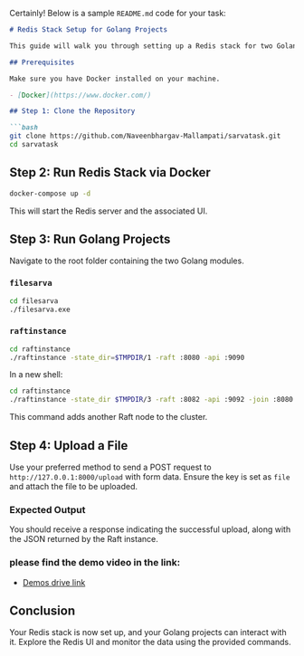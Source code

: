 Certainly! Below is a sample `README.md` code for your task:

```markdown
# Redis Stack Setup for Golang Projects

This guide will walk you through setting up a Redis stack for two Golang projects, including a browser UI for Redis to monitor data. We will use Docker to install and run the Redis stack.

## Prerequisites

Make sure you have Docker installed on your machine.

- [Docker](https://www.docker.com/)

## Step 1: Clone the Repository

```bash
git clone https://github.com/Naveenbhargav-Mallampati/sarvatask.git
cd sarvatask
```

## Step 2: Run Redis Stack via Docker

```bash
docker-compose up -d
```

This will start the Redis server and the associated UI.

## Step 3: Run Golang Projects

Navigate to the root folder containing the two Golang modules.

### `filesarva`

```bash
cd filesarva
./filesarva.exe
```

### `raftinstance`

```bash
cd raftinstance
./raftinstance -state_dir=$TMPDIR/1 -raft :8080 -api :9090
```

In a new shell:

```bash
cd raftinstance
./raftinstance -state_dir $TMPDIR/3 -raft :8082 -api :9092 -join :8080
```

This command adds another Raft node to the cluster.

## Step 4: Upload a File

Use your preferred method to send a POST request to `http://127.0.0.1:8000/upload` with form data. Ensure the key is set as `file` and attach the file to be uploaded.

### Expected Output

You should receive a response indicating the successful upload, along with the JSON returned by the Raft instance.

### please find the demo video in the link:
 - [Demos drive link](https://drive.google.com/drive/folders/1EipDiF6BUFA-fE8t5fzJRsisciWLUp-K?usp=sharing)

## Conclusion

Your Redis stack is now set up, and your Golang projects can interact with it. Explore the Redis UI and monitor the data using the provided commands.

```